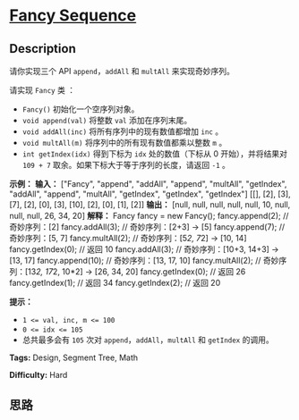 # [Fancy Sequence][title]

## Description

请你实现三个 API `append`，`addAll` 和 `multAll` 来实现奇妙序列。

请实现 `Fancy` 类 ：

  * `Fancy()` 初始化一个空序列对象。
  * `void append(val)` 将整数 `val` 添加在序列末尾。
  * `void addAll(inc)` 将所有序列中的现有数值都增加 `inc` 。
  * `void multAll(m)` 将序列中的所有现有数值都乘以整数 `m` 。
  * `int getIndex(idx)` 得到下标为 `idx` 处的数值（下标从 0 开始），并将结果对 `109 + 7` 取余。如果下标大于等于序列的长度，请返回 `-1` 。

**示例：**
            **输入：**    ["Fancy", "append", "addAll", "append", "multAll", "getIndex", "addAll", "append", "multAll", "getIndex", "getIndex", "getIndex"]    [[], [2], [3], [7], [2], [0], [3], [10], [2], [0], [1], [2]]    **输出：**    [null, null, null, null, null, 10, null, null, null, 26, 34, 20]        **解释：**    Fancy fancy = new Fancy();    fancy.append(2);   // 奇妙序列：[2]    fancy.addAll(3);   // 奇妙序列：[2+3] -> [5]    fancy.append(7);   // 奇妙序列：[5, 7]    fancy.multAll(2);  // 奇妙序列：[5*2, 7*2] -> [10, 14]    fancy.getIndex(0); // 返回 10    fancy.addAll(3);   // 奇妙序列：[10+3, 14+3] -> [13, 17]    fancy.append(10);  // 奇妙序列：[13, 17, 10]    fancy.multAll(2);  // 奇妙序列：[13*2, 17*2, 10*2] -> [26, 34, 20]    fancy.getIndex(0); // 返回 26    fancy.getIndex(1); // 返回 34    fancy.getIndex(2); // 返回 20    

**提示：**

  * `1 <= val, inc, m <= 100`
  * `0 <= idx <= 105`
  * 总共最多会有 `105` 次对 `append`，`addAll`，`multAll` 和 `getIndex` 的调用。


**Tags:** Design, Segment Tree, Math

**Difficulty:** Hard

## 思路

[title]: https://leetcode-cn.com/problems/fancy-sequence
